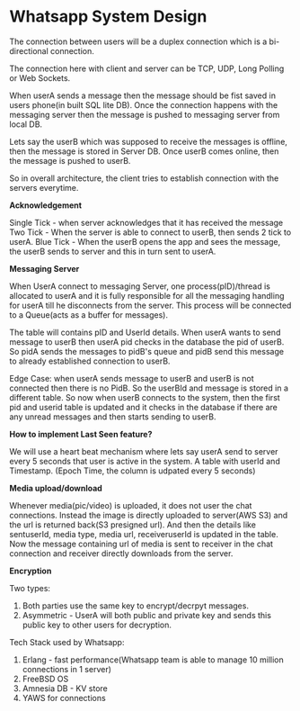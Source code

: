# Whatsapp System Design

The connection between users will be a duplex connection which is a bi-directional connection.

The connection here with client and server can be TCP, UDP, Long Polling or Web Sockets.

When userA sends a message then the message should be fist saved in users phone(in built SQL lite DB).
Once the connection happens with the messaging server then the message is pushed to messaging server from local DB.

Lets say the userB which was supposed to receive the messages is offline, then the message is stored in Server DB.
Once userB comes online, then the message is pushed to userB.

So in overall architecture, the client tries to establish connection with the servers everytime.

**Acknowledgement**

Single Tick - when server acknowledges that it has received the message
Two Tick - When the server is able to connect to userB, then sends 2 tick to userA.
Blue Tick - When the userB opens the app and sees the message, the userB sends to server and this in turn sent to userA.

**Messaging Server**

When UserA connect to messaging Server, one process(pID)/thread is allocated to userA and it is fully responsible for all
the messaging handling for userA till he disconnects from the server.
This process will be connected to a Queue(acts as a buffer for messages).

The table will contains pID and UserId details.
When userA wants to send message to userB then userA pid checks in the database the pid of userB.
So pidA sends the messages to pidB's queue and pidB send this message to already established connection to userB.

Edge Case:
when userA sends message to userB and userB is not connected then there is no PidB.
So the userBId and message is stored in a different table.
So now when userB connects to the system, then the first pid and userid table is updated and it checks
in the database if there are any unread messages and then starts sending to userB.

**How to implement Last Seen feature?**

We will use a heart beat mechanism where lets say userA send to server every 5 seconds that user is active in the system.
A table with userId and Timestamp. (Epoch Time, the column is udpated every 5 seconds)

**Media upload/download**

Whenever media(pic/video) is uploaded, it does not user the chat connections.
Instead the image is directly uploaded to server(AWS S3) and the url is returned back(S3 presigned url).
And then the details like sentuserId, media type, media url, receiveruserId is updated in the table.
Now the message containing url of media is sent to receiver in the chat connection and receiver directly downloads
from the server.

**Encryption**

Two types:
1. Both parties use the same key to encrypt/decrpyt messages.
2. Asymmetric - UserA will both public and private key and sends this public key to other users for decryption.

Tech Stack used by Whatsapp:
1. Erlang - fast performance(Whatsapp team is able to manage 10 million connections in 1 server)
2. FreeBSD OS
3. Amnesia DB - KV store
4. YAWS for connections



